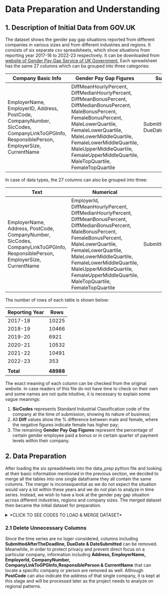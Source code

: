 # Data Preparation and Understanding

## 1. Description of Initial Data from GOV.UK
The dataset shows the gender pay gap situations reported from different companies in various sizes and 
from different industries and regions. It consists of six separate csv spreadsheets, which show situations from reporting
year 2017-18 to 2022-23 respectively. It can be downloaded from [website of Gender Pay Gap Service of UK Government.](https://gender-pay-gap.service.gov.uk)
Each spreadsheet has the same 27 columns which can ba grouped into
three categories:

| Company Basic Info                                                                                                                       | Gender Pay Gap Figures                                                                                                                                                                                                                                                                                                 | Submission Time                                   |
|------------------------------------------------------------------------------------------------------------------------------------------|------------------------------------------------------------------------------------------------------------------------------------------------------------------------------------------------------------------------------------------------------------------------------------------------------------------------|---------------------------------------------------|
| EmployerName, EmployerID, Address, PostCode, CompanyNumber, SicCodes, CompanyLinkToGPGInfo, ResponsiblePerson, EmployerSize, CurrentName | DiffMeanHourlyPercent, DiffMedianHourlyPercent, DiffMeanBonusPercent, DiffMedianBonusPercent, MaleBonusPercent, FemaleBonusPercent, MaleLowerQuartile, FemaleLowerQuartile, MaleLowerMiddleQuartile, FemaleLowerMiddleQuartile, MaleUpperMiddleQuartile, FemaleUpperMiddleQuartile, MaleTopQuartile, FemaleTopQuartile | SubmittedAfterTheDeadline, DueDate, DateSubmitted |
                                                                                                                                                                                                                                                                                                                                                                                                            
In case of data types, the 27 columns can also be grouped into three:

| Text                                                                                                                         | Numerical                                                                                                                                                                                                                                                                                                                          | Boolean                   |
|------------------------------------------------------------------------------------------------------------------------------|------------------------------------------------------------------------------------------------------------------------------------------------------------------------------------------------------------------------------------------------------------------------------------------------------------------------------------|---------------------------|
| EmployerName, Address, PostCode, CompanyNumber, SicCodes, CompanyLinkToGPGInfo, ResponsiblePerson, EmployerSize, CurrentName | EmployerId, DiffMeanHourlyPercent, DiffMedianHourlyPercent, DiffMeanBonusPercent, DiffMedianBonusPercent, MaleBonusPercent, FemaleBonusPercent, MaleLowerQuartile, FemaleLowerQuartile, MaleLowerMiddleQuartile, FemaleLowerMiddleQuartile, MaleUpperMiddleQuartile, FemaleUpperMiddleQuartile, MaleTopQuartile, FemaleTopQuartile | SubmittedAfterTheDeadline |

The number of rows of each table is shown below:

| Reporting Year | Rows      |
|----------------|-----------|
| 2017-18        | 10225     |
| 2018-19        | 10466     |
| 2019-20        | 6921      |
| 2020-21        | 10532     |
| 2021-22        | 10491     |
| 2022-23        | 353       |
|                |           |
| **Total**      | **48988** |

The exact meaning of each column can be checked from the original website. 
In case readers of this file do not have time to check on their own and some names are not quite intuitive, 
it is necessary to explain some vague meanings:

1. **SicCodes** represents Standard Industrial Classification code of the company at the time of submission, showing its nature of business;
2. All **Diff** values show the % difference between male and female, where the negative figures indicate female has higher pay;
3. The remaining **Gender Pay Gap Figures** represent the percentage of certain gender employee paid a bonus or in certain quarter of payment levels within their company.

## 2. Data Preparation
After loading the six spreadsheets into the data_prep python file and looking at their basic information mentioned in 
the previous section, we decided to merge all the tables into one single dataframe they all contain the same columns. 
The merger is inconsequential as we do not expect the situation would vary a lot within these years and we do not plan 
to analyze in time series. Instead, we wish to have a look at the gender pay gap situation across different industries, 
regions and company sizes. The merged dataset then became the initial dataset for preparation.

<details><summary> *CLICK TO SEE CODES TO LOAD & MERGE DATASET* </summary>
<p>

```ruby
   # Load initial datasets
   df_1 = pd.read_csv('Gender_Pay_Gap/UK Gender Pay Gap Data - 2017 to 2018.csv')
   df_2 = pd.read_csv('Gender_Pay_Gap/UK Gender Pay Gap Data - 2018 to 2019.csv')
   df_3 = pd.read_csv('Gender_Pay_Gap/UK Gender Pay Gap Data - 2019 to 2020.csv')
   df_4 = pd.read_csv('Gender_Pay_Gap/UK Gender Pay Gap Data - 2020 to 2021.csv')
   df_5 = pd.read_csv('Gender_Pay_Gap/UK Gender Pay Gap Data - 2021 to 2022-2.csv')
   df_6 = pd.read_csv('Gender_Pay_Gap/UK Gender Pay Gap Data - 2022 to 2023-3.csv')
   dfs = [df_1, df_2, df_3, df_4, df_5, df_6]
   for df in dfs:
       print(df.shape, df.columns, df.dtypes)
   # Merge datasets into a single large one and save
   df_merge = pd.concat([df_1, df_2, df_3, df_4, df_5, df_6], axis=0)
   print(df_merge.shape, df_merge.columns)
   df_merge.to_csv('gender_pay_gap_initial.csv')
   ```
   
</p>
</details>

### 2.1 Delete Unnecessary Columns
Since the time series are no loger considered, columns including 
**SubmittedAfterTheDeadline, DueDate & DateSubmitted** can be removed. Meanwhile, in order to protect privacy and 
prevent direct focus on a particular company, information including **Address, EmployerName, EmployerId, 
CompanyNumber, CompanyLinkToGPGInfo,ResponsiblePerson & CurrentName** that can locate a specific company or person 
are removed as well. Although **PostCode** can also indicate the address of that single company, it is kept at this stage 
and will be processed later as the project needs to analyze on regional patterns. 



